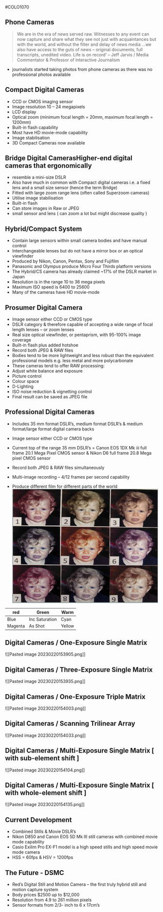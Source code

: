 #COLO1070
## Phone Cameras
>We are in the era of news served raw.  Witnesses to any event can now capture and  share what they see not just with  acquaintances but with the world, and without  the filter and delay of news media ...we also
>have access to the guts of news – original  documents, full transcripts, unedited video.  Life is on record’ – Jeff Jarvis / Media  Commentator & Professor of Interactive  Journalism
- journalists started taking photos from phone cameras as there was no professional photos available
## Compact Digital Cameras
- CCD or CMOS imaging sensor  
- Image resolution 10 – 24 megapixels  
- LCD display  
- Optical zoom (minimum focal length = 20mm,  maximum focal length = 1200mm)  
- Built-in flash capability  
- Most have HD movie-mode capability  
- Image stabilisation  
- 3D Compact Cameras now available

## Bridge Digital CamerasHigher-end digital cameras that ergonomically  
- resemble a mini-size DSLR  
- Also have much in common with Compact digital  cameras i.e. a fixed lens and a small size sensor (hence the term Bridge)  
- Fitted with large zoom range lens (often called Superzoom cameras)  
- Utilise image stabilisation  
- Built-in flash  
- Can store images in Raw or JPEG
- small sensor and lens ( can zoom a lot but might discrease quality )

## Hybrid/Compact System
- Contain large sensors within small camera bodies and have manual control  
- Interchangeable lenses but do not have a mirror box or an optical viewfinder  
- Produced by Nikon, Canon, Pentax, Sony and Fujifilm 
- Panasonic and Olympus produce Micro Four Thirds platform versions
- The Hybrid/CS camera has already  claimed ~17% of the DSLR market in  Japan  
- Resolution is in the range 10 to 36  mega pixels  
- Maximum ISO speed is 6400 to 25600  
- Many of the cameras have HD movie-mode

## Prosumer Digital Camera
- Image sensor either CCD or CMOS type  
- DSLR category & therefore capable of accepting a wide range of focal length lenses – or zoom lenses  
- Real size optical viewfinder, or pentaprism, with 95-100% image coverage  
- Built-in flash plus added hotshoe  
- Record both JPEG & RAW files  
- Bodies tend to be more lightweight and less robust than the equivalent professional models e.g. less metal and more polycarbonate
- These cameras tend to offer RAW processing:  
- Adjust white balance and exposure  
- Picture control  
- Colour space  
- D-Lighting  
- ISO noise reduction & vignetting control  
- Final result can be saved as JPEG file

## Professional Digital Cameras
- Includes 35 mm format DSLR’s, medium format DSLR’s & medium format/large format digital camera backs  
- Image sensor either CCD or CMOS type  
- Current top of the range 35 mm DSLR’s = Canon EOS 1DX Mk iii full frame 20.1 Mega Pixel CMOS sensor & Nikon D6 full frame 20.8 Mega pixel CMOS  sensor  
- Record both JPEG & RAW files simultaneously  
- Multi-image recording – 4/12 frames per second capability

- Produce different film for different parts of the world
![BabyPhoto](Images/BabyImage.png)

| red     | Green          | Warm   |
| ------- | -------------- | ------ |
| Blue    | Inc Saturation | Cyan   |
| Magenta | As Shot        | Yellow |

## Digital Cameras / One-Exposure Single Matrix
![[Pasted image 20230220153905.png]]

## Digital Cameras / Three-Exposure Single Matrix
![[Pasted image 20230220153935.png]]

## Digital Cameras / One-Exposure Triple Matrix
![[Pasted image 20230220154003.png]]

## Digital Cameras  / Scanning Trilinear Array
![[Pasted image 20230220154033.png]]

## Digital Cameras / Multi-Exposure Single Matrix [ with sub-element shift ]
![[Pasted image 20230220154104.png]]

## Digital Cameras / Multi-Exposure Single  Matrix [ with whole-element shift ]
![[Pasted image 20230220154135.png]]

## Current Development
- Combined Stills & Movie DSLR’s
- Nikon D850 and Canon  EOS 5D Mk III still  cameras with combined  movie mode capability
- Casio Exilim Pro EX-F1  model is a high speed  stills and high speed  movie mode camera  
- HSS = 60fps & HSV = 1200fps

## The Future - DSMC
- Red’s Digital Still and  Motion Camera – the  first truly hybrid still and  motion capture system  
- Body prices $2500 up to $12,000  
- Resolution from 4.9 to  261 million pixels  
- Sensor formats from 2/3- inch to 6 x 17cm’s